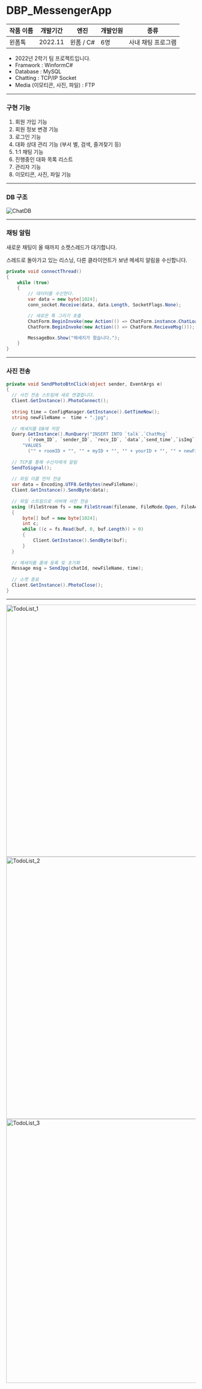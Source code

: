 # DBP_MessengerApp


| 작품 이름 | 개발기간 | 엔진 | 개발인원 | 종류 |
| --- | --- | --- | --- | --- |
| 윈폼톡 | 2022.11 | 윈폼 / C# | 6명 | 사내 채팅 프로그램 |

- 2022년 2학기 팀 프로젝트입니다.
- Framwork : WinformC#
- Database : MySQL
- Chatting : TCP/IP Socket
- Media (이모티콘, 사진, 파일) : FTP

---

### 구현 기능

1. 회원 가입 기능
2. 회원 정보 변경 기능
3. 로그인 기능
4. 대화 상대 관리 기능 (부서 별, 검색, 즐겨찾기 등)
5. 1:1 채팅 기능
6. 진행중인 대화 목록 리스트
7. 관리자 기능
8. 이모티콘, 사진, 파일 기능

---

### DB 구조

![ChatDB](https://github.com/Falcon5077/DBP_MessengerApp/assets/32628758/43a7a359-7b98-4cc5-ba6a-3c840a9fe52b)


---

### 채팅 알림

새로운 채팅이 올 때까지 소켓스레드가 대기합니다.

스레드로 돌아가고 있는 리스닝, 다른 클라이언트가 보낸 메세지 알림을 수신합니다.

```csharp
private void connectThread()
{
    while (true)
    {
        // 데이터를 수신한다.
        var data = new byte[1024];
        conn_socket.Receive(data, data.Length, SocketFlags.None);

        // 새로온 톡 그리기 호출
        ChatForm.BeginInvoke(new Action(() => ChatForm.instance.ChatLoad()));
        ChatForm.BeginInvoke(new Action(() => ChatForm.RecieveMsg()));

        MessageBox.Show("메세지가 왔습니다.");
    }
}
```

---

### 사진 전송

```csharp
private void SendPhotoBtnClick(object sender, EventArgs e)
{
  // 사진 전송 스트림에 새로 연결합니다.
  Client.GetInstance().PhotoConnect();
  
  string time = ConfigManager.GetInstance().GetTimeNow();
  string newFileName =  time + ".jpg";
  
  // 메세지를 DB에 저장
  Query.GetInstance().RunQuery("INSERT INTO `talk`.`ChatMsg`
        (`room_ID`, `sender_ID`, `recv_ID`, `data`,`send_time`,`isImg`) " +
      "VALUES
        ('" + roomID + "', '" + myID + "', '" + yourID + "', '" + newFileName + "','" + time + "','1');");
  
  // TCP를 통해 수신자에게 알림
  SendToSignal();
  
  // 파일 이름 먼저 전송
  var data = Encoding.UTF8.GetBytes(newFileName);
  Client.GetInstance().SendByte(data);
  
  // 파일 스트림으로 서버에 사진 전송
  using (FileStream fs = new FileStream(filename, FileMode.Open, FileAccess.Read))
  {
      byte[] buf = new byte[1024];
      int c;
      while ((c = fs.Read(buf, 0, buf.Length)) > 0)
      {
          Client.GetInstance().SendByte(buf);
      }
  }
  
  // 메세지를 폼에 등록 및 초기화
  Message msg = SendJpg(chatId, newFileName, time);
  
  // 소켓 종료
  Client.GetInstance().PhotoClose();
}
```

---


<img width="671" alt="TodoList_1" src="https://github.com/EunBinee/DBP_MessengerApp/assets/32628758/85907def-3d60-4957-b22d-5cb1bae71a80">
<img width="698" alt="TodoList_2" src="https://github.com/EunBinee/DBP_MessengerApp/assets/32628758/d5cf0c5c-d321-4287-9022-780f4ad911e5">
<img width="703" alt="TodoList_3" src="https://github.com/EunBinee/DBP_MessengerApp/assets/32628758/a1ee1113-9937-45b1-95ea-20551fc5d0f2">
